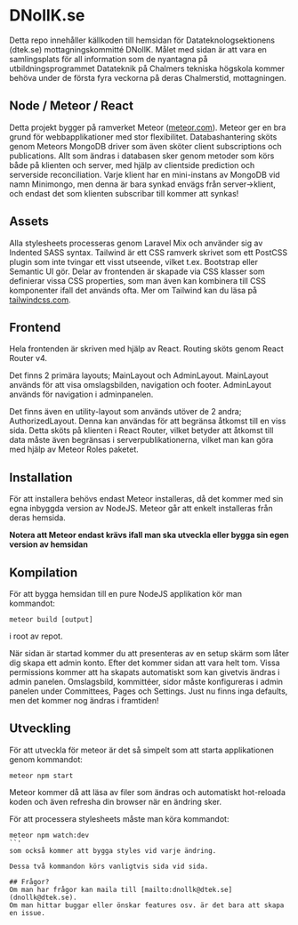 # DNollK.se

Detta repo innehåller källkoden till hemsidan för Datateknologsektionens (dtek.se) mottagningskommitté DNollK.
Målet med sidan är att vara en samlingsplats för all information som de nyantagna på utbildningsprogrammet
Datateknik på Chalmers tekniska högskola kommer behöva under de första fyra veckorna på deras Chalmerstid, mottagningen.

## Node / Meteor / React
Detta projekt bygger på ramverket Meteor ([meteor.com](meteor.com)). Meteor ger en bra grund för webbapplikationer med stor flexibilitet.
Databashantering sköts genom Meteors MongoDB driver som även sköter client subscriptions och publications.
Allt som ändras i databasen sker genom metoder som körs både på klienten och server, med hjälp av clientside prediction och serverside reconciliation. Varje klient har en mini-instans av MongoDB vid namn Minimongo, men denna är bara synkad envägs från server->klient, och endast det som klienten subscribar till kommer att synkas!

## Assets
Alla stylesheets processeras genom Laravel Mix och använder sig av Indented SASS syntax.
Tailwind är ett CSS ramverk skrivet som ett PostCSS plugin som inte tvingar ett visst utseende,
vilket t.ex. Bootstrap eller Semantic UI gör. Delar av frontenden är skapade via CSS klasser som definierar vissa CSS 
properties, som man även kan kombinera till CSS komponenter ifall det används ofta.
Mer om Tailwind kan du läsa på [tailwindcss.com](tailwindcss.com).

## Frontend
Hela frontenden är skriven med hjälp av React. Routing sköts genom React Router v4.

Det finns 2 primära layouts; MainLayout och AdminLayout.
MainLayout används för att visa omslagsbilden, navigation och footer.
AdminLayout används för navigation i adminpanelen.

Det finns även en utility-layout som används utöver de 2 andra; AuthorizedLayout.
Denna kan användas för att begränsa åtkomst till en viss sida.
Detta sköts på klienten i React Router, vilket betyder att åtkomst till data måste även begränsas i serverpublikationerna,
vilket man kan göra med hjälp av Meteor Roles paketet.

## Installation
För att installera behövs endast Meteor installeras, då det kommer med sin egna inbyggda version av NodeJS.
Meteor går att enkelt installeras från deras hemsida.

**Notera att Meteor endast krävs ifall man ska utveckla eller bygga sin egen version av hemsidan**

## Kompilation
För att bygga hemsidan till en pure NodeJS applikation kör man kommandot:
```
meteor build [output]
```
i root av repot.

När sidan är startad kommer du att presenteras av en setup skärm som låter dig skapa ett admin konto.
Efter det kommer sidan att vara helt tom. Vissa permissions kommer att ha skapats automatiskt som kan givetvis
ändras i admin panelen.
Omslagsbild, kommittéer, sidor måste konfigureras i admin panelen under Committees, Pages och Settings.
Just nu finns inga defaults, men det kommer nog ändras i framtiden!

## Utveckling
För att utveckla för meteor är det så simpelt som att starta applikationen genom kommandot:
```
meteor npm start
```
Meteor kommer då att läsa av filer som ändras och automatiskt hot-reloada koden och
även refresha din browser när en ändring sker.

För att processera stylesheets måste man köra kommandot:
```
meteor npm watch:dev
``'
som också kommer att bygga styles vid varje ändring.

Dessa två kommandon körs vanligtvis sida vid sida.

## Frågor?
Om man har frågor kan maila till [mailto:dnollk@dtek.se](dnollk@dtek.se).
Om man hittar buggar eller önskar features osv. är det bara att skapa en issue.
